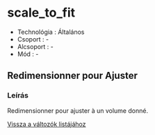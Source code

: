 # scale\_to\_fit

* Technológia : Általános
* Csoport : -
* Alcsoport : -
* Mód : -

## Redimensionner pour Ajuster

### Leírás

Redimensionner pour ajuster à un volume donné.

[Vissza a változók listájához](/)

